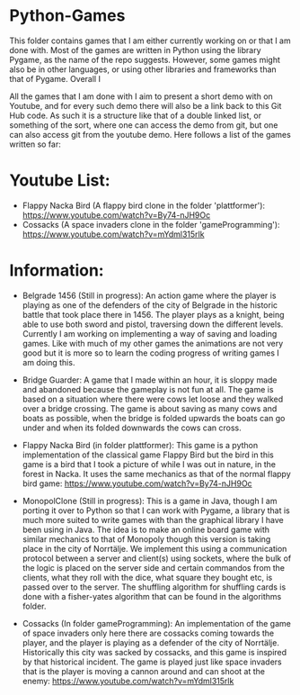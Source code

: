 # Python-Games
This folder contains games that I am either currently working on or that I am done with. Most of the games are written in Python using the library Pygame, as the name of the repo suggests. However, some games might also be in other languages, or using other libraries and frameworks than that of Pygame. Overall I 

All the games that I am done with I aim to present a short demo with on Youtube, and for every such demo there will also be a link back to this Git Hub code. As such it is a structure like that of a double linked list, or something of the sort, where one can access the demo from git, but one can also access git from the youtube demo. Here follows a list of the games written so far:

# Youtube List:
- Flappy Nacka Bird (A flappy bird clone in the folder 'plattformer'): https://www.youtube.com/watch?v=By74-nJH9Oc
- Cossacks (A space invaders clone in the folder 'gameProgramming'): https://www.youtube.com/watch?v=mYdml315rlk 


# Information:
- Belgrade 1456 (Still in progress): An action game where the player is playing as one of the defenders of the city of Belgrade in the historic battle that took place there in 1456. The player plays as a knight, being able to use both sword and pistol, traversing down the different levels. Currently I am working on implementing a way of saving and loading games. Like with much of my other games the animations are not very good but it is more so to learn the coding progress of writing games I am doing this. 

- Bridge Guarder: A game that I made within an hour, it is sloppy made and abandoned because the gameplay is not fun at all. The game is based on a situation where there were cows let loose and they walked over a bridge crossing. The game is about saving as many cows and boats as possible, when the bridge is folded upwards the boats can go under and when its folded downwards the cows can cross. 

- Flappy Nacka Bird (in folder plattformer): This game is a python implementation of the classical game Flappy Bird but the bird in this game is a bird that I took a picture of while I was out in nature, in the forest in Nacka. It uses the same mechanics as that of the normal flappy bird game:
https://www.youtube.com/watch?v=By74-nJH9Oc

- MonopolClone (Still in progress): This is a game in Java, though I am porting it over to Python so that I can work with Pygame, a library that is much more suited to write games with than the graphical library I have been using in Java. The idea is to make an online board game with similar mechanics to that of Monopoly though this version is taking place in the city of Norrtälje. We implement this using a communication protocol between a server and client(s) using sockets, where the bulk of the logic is placed on the server side and certain commandos from the clients, what they roll with the dice, what square they bought etc, is passed over to the server. The shuffling algorithm for shuffling cards is done with a fisher-yates algorithm that can be found in the algorithms folder.

- Cossacks (In folder gameProgramming): An implementation of the game of space invaders only here there are cossacks coming towards the player, and the player is playing as a defender of the city of Norrtälje. Historically this city was sacked by cossacks, and this game is inspired by that historical incident. The game is played just like space invaders that is the player is moving a cannon around and can shoot at the enemy:
https://www.youtube.com/watch?v=mYdml315rlk 
